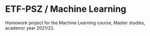 # ETF-PSZ / Machine Learning

Homework project for the Machine Learning course, Master studies, academic year 2021/22.